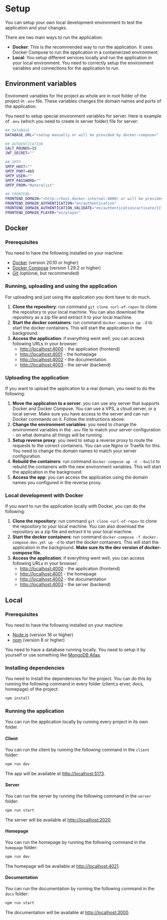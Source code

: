 # Setup

You can setup your own local development environment to test the application and your changes.

There are two main ways to run the application:

- **Docker**: This is the recommended way to run the application. It uses Docker Compose to run the application in a containerized environment.
- **Local**: You setup different services locally and run the application in your local environment. You need to correctly setup the environment variables and connections for the application to run.

## Environment variables

Enviroment variables for the project as whole are in root folder of the project in `.env` file.
These variables changes the domain names and ports of the application.

You need to setup special environment variables for server. Here is example of `.env` (which you need to create in server folder) file for server:

```bash
## DATABASE
DATABASE_URL="<setup manually or will be provided by docker-compose>"

## AUTHENTICATION
SALT_ROUNDS=15
JWT_SECRET=""

## SMTP
SMTP_HOST=""
SMTP_PORT=465
SMTP_USER=""
SMTP_PASSWORD=""
SMTP_FROM="Materalist"

## FRONTEND
FRONTEND_DOMAIN="<http://host.docker.internal:4000/ or will be provided by docker-compose>"
FRONTEND_DOMAIN_AUTHENTICATION="en/authentication"
FRONTEND_DOMAIN_AUTHENTICATION_VALIDATE="en/authentication/activate/{{token}}"
FRONTEND_DOMAIN_PLAYER="en/player"
```


## Docker

### Prerequisites

You need to have the following installed on your machine:
- [Docker](https://docs.docker.com/get-docker/) (version 20.10 or higher)
- [Docker Compose](https://docs.docker.com/compose/install/) (version 1.29.2 or higher)
- [Git](https://git-scm.com/downloads) (optional, but recommended)


### Running, uploading and using the application

For uploading and just using the application you dont have to do much.

1. **Clone the repository**: run command `git clone <url-of-repo>` to clone the repository to your local machine. You can also download the repository as a zip file and extract it to your local machine.
2. **Start the docker containers**: run command `docker-compose up -d` to start the docker containers. This will start the application in the background.
3. **Access the application**: if everything went well, you can access following URLs in your browser:
    - [http://localhost:4000](http://localhost:4000) - the application (frontend)
    - [http://localhost:4001](http://localhost:4001) - the homepage
    - [http://localhost:4002](http://localhost:4002) - the documentation
    - [http://localhost:4003](http://localhost:4003) - the server (backend)
<!-- 
:::warning

Thumbnail generation doesnt work in local dev mode, only in production mode (uploaded to real domain).

::: -->

### Uploading the application

If you want to upload the application to a real domain, you need to do the following:

1. **Move the application to a server**: you can use any server that supports Docker and Docker Compose. You can use a VPS, a cloud server, or a local server. Make sure you have access to the server and can run Docker commands on it. Follow the instructions above.
2. **Change the environment variables**: you need to change the environment variables in the `.env` file to match your server configuration - on what domains all things will be running.
3. **Setup reverse proxy**: you need to setup a reverse proxy to route the requests to the correct containers. You can use Nginx or Traefik for this.  You need to change the domain names to match your server configuration.
4. **Rebuild the containers**: run command `docker-compose up -d --build` to rebuild the containers with the new environment variables. This will start the application in the background.
5. **Access the app**: you can access the application using the domain names you configured in the reverse proxy.

### Local development with Docker

If you want to run the application locally with Docker, you can do the following:

1. **Clone the repository**: run command `git clone <url-of-repo>` to clone the repository to your local machine. You can also download the repository as a zip file and extract it to your local machine.
2. **Start the docker containers**: run command `docker-compose -f docker-compose.dev.yml up -d` to start the docker containers. This will start the application in the background. **Make sure its the dev version of docker-compose file.**
3. **Access the application**: if everything went well, you can access following URLs in your browser:
    - [http://localhost:4000](http://localhost:4000) - the application (frontend)
    - [http://localhost:4001](http://localhost:4001) - the homepage
    - [http://localhost:4002](http://localhost:4002) - the documentation
    - [http://localhost:4003](http://localhost:4003) - the server (backend)

## Local

### Prerequisites

You need to have the following installed on your machine:

- [Node.js](https://nodejs.org/en/download/) (version 16 or higher)
- [npm](https://www.npmjs.com/get-npm) (version 8 or higher)

You need to have a database running locally.
You need to setup it by yourself or use something like [MongoDB Atlas](https://www.mongodb.com/atlas/database).

### Installing dependencies

You need to install the dependencies for the project. You can do this by running the following command in every folder (client,s erver, docs, homepage) of the project:

```bash
npm install
```

### Running the application

You can run the application locally by running every project in its own folder.

#### Client

You can run the client by running the following command in the `client` folder:

```bash
npm run dev
```

The app will be available at [http://localhost:5173](http://localhost:5173).

#### Server

You can run the server by running the following command in the `server` folder:

```bash
npm run start
```

The server will be available at [http://localhost:2020](http://localhost:2020).

#### Homepage

You can run the homepage by running the following command in the `homepage` folder:

```bash
npm run dev
```

The homepage will be available at [http://localhost:4021](http://localhost:4021).

#### Documentation

You can run the documentation by running the following command in the `docs` folder:

```bash
npm run start
```

The documentation will be available at [http://localhost:3000](http://localhost:3000).